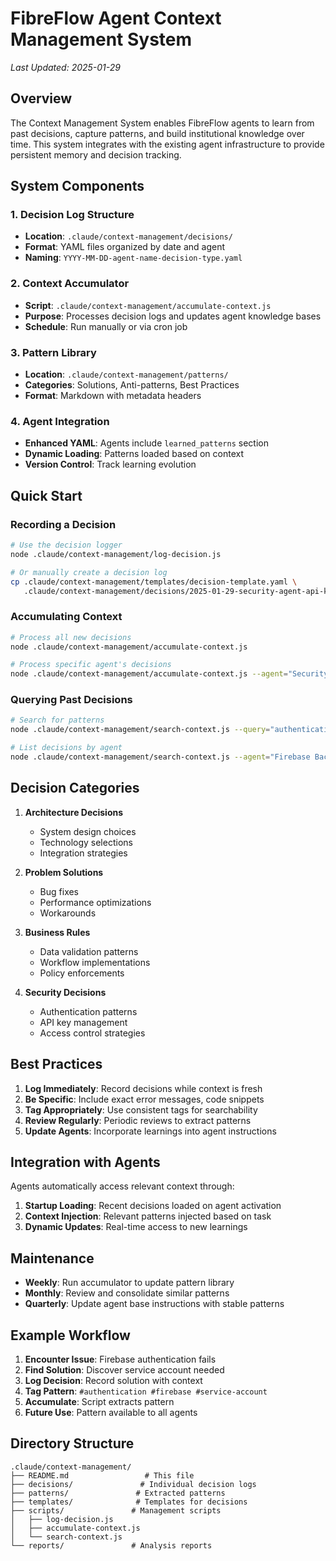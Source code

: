 # FibreFlow Agent Context Management System

*Last Updated: 2025-01-29*

## Overview

The Context Management System enables FibreFlow agents to learn from past decisions, capture patterns, and build institutional knowledge over time. This system integrates with the existing agent infrastructure to provide persistent memory and decision tracking.

## System Components

### 1. Decision Log Structure
- **Location**: `.claude/context-management/decisions/`
- **Format**: YAML files organized by date and agent
- **Naming**: `YYYY-MM-DD-agent-name-decision-type.yaml`

### 2. Context Accumulator
- **Script**: `.claude/context-management/accumulate-context.js`
- **Purpose**: Processes decision logs and updates agent knowledge bases
- **Schedule**: Run manually or via cron job

### 3. Pattern Library
- **Location**: `.claude/context-management/patterns/`
- **Categories**: Solutions, Anti-patterns, Best Practices
- **Format**: Markdown with metadata headers

### 4. Agent Integration
- **Enhanced YAML**: Agents include `learned_patterns` section
- **Dynamic Loading**: Patterns loaded based on context
- **Version Control**: Track learning evolution

## Quick Start

### Recording a Decision
```bash
# Use the decision logger
node .claude/context-management/log-decision.js

# Or manually create a decision log
cp .claude/context-management/templates/decision-template.yaml \
   .claude/context-management/decisions/2025-01-29-security-agent-api-key-handling.yaml
```

### Accumulating Context
```bash
# Process all new decisions
node .claude/context-management/accumulate-context.js

# Process specific agent's decisions
node .claude/context-management/accumulate-context.js --agent="Security Agent"
```

### Querying Past Decisions
```bash
# Search for patterns
node .claude/context-management/search-context.js --query="authentication"

# List decisions by agent
node .claude/context-management/search-context.js --agent="Firebase Backend Expert"
```

## Decision Categories

1. **Architecture Decisions**
   - System design choices
   - Technology selections
   - Integration strategies

2. **Problem Solutions**
   - Bug fixes
   - Performance optimizations
   - Workarounds

3. **Business Rules**
   - Data validation patterns
   - Workflow implementations
   - Policy enforcements

4. **Security Decisions**
   - Authentication patterns
   - API key management
   - Access control strategies

## Best Practices

1. **Log Immediately**: Record decisions while context is fresh
2. **Be Specific**: Include exact error messages, code snippets
3. **Tag Appropriately**: Use consistent tags for searchability
4. **Review Regularly**: Periodic reviews to extract patterns
5. **Update Agents**: Incorporate learnings into agent instructions

## Integration with Agents

Agents automatically access relevant context through:
1. **Startup Loading**: Recent decisions loaded on agent activation
2. **Context Injection**: Relevant patterns injected based on task
3. **Dynamic Updates**: Real-time access to new learnings

## Maintenance

- **Weekly**: Run accumulator to update pattern library
- **Monthly**: Review and consolidate similar patterns
- **Quarterly**: Update agent base instructions with stable patterns

## Example Workflow

1. **Encounter Issue**: Firebase authentication fails
2. **Find Solution**: Discover service account needed
3. **Log Decision**: Record solution with context
4. **Tag Pattern**: `#authentication #firebase #service-account`
5. **Accumulate**: Script extracts pattern
6. **Future Use**: Pattern available to all agents

## Directory Structure
```
.claude/context-management/
├── README.md                 # This file
├── decisions/               # Individual decision logs
├── patterns/               # Extracted patterns
├── templates/              # Templates for decisions
├── scripts/               # Management scripts
│   ├── log-decision.js
│   ├── accumulate-context.js
│   └── search-context.js
└── reports/               # Analysis reports
```